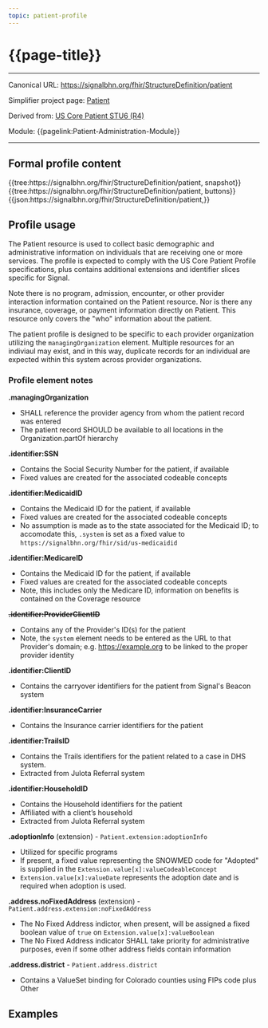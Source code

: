 ```yaml
---
topic: patient-profile
---
```


# {{page-title}}

---

Canonical URL: https://signalbhn.org/fhir/StructureDefinition/patient

Simplifier project page: [Patient](https://simplifier.net/signal-mso-fhir-profiles/patientprofile)

Derived from: [US Core Patient STU6 (R4)](https://hl7.org/fhir/us/core/StructureDefinition-us-core-patient.html)

Module:  {{pagelink:Patient-Administration-Module}}

---

## Formal profile content
<tabs>
	<tab title="Tree snapshot">
		{{tree:https://signalbhn.org/fhir/StructureDefinition/patient, snapshot}}
	</tab>
	<tab title="Tree, diff/hybrid/snapshot">
		{{tree:https://signalbhn.org/fhir/StructureDefinition/patient, buttons}}
	</tab>
	<tab title="JSON">
		{{json:https://signalbhn.org/fhir/StructureDefinition/patient,}}
	</tab>
</tabs>

## Profile usage

The Patient resource is used to collect basic demographic and administrative information on individuals that are receiving one or more services. The profile is expected to comply with the US Core Patient Profile specifications, plus contains additional extensions and identifier slices specific for Signal.

Note there is no program, admission, encounter, or other provider interaction information contained on the Patient resource.  Nor is there any insurance, coverage, or payment information directly on Patient.  This resource only covers the "who" information about the patient.

The patient profile is designed to be specific to each provider organization utilizing the `managingOrganization` element. Multiple resources for an indiviaul may exist, and in this way, duplicate records for an individual are expected within this system across provider organizations.

### Profile element notes

**.managingOrganization**
- SHALL reference the provider agency from whom the patient record was entered
- The patient record SHOULD be available to all locations in the Organization.partOf hierarchy

**.identifier:SSN**
- Contains the Social Security Number for the patient, if available
- Fixed values are created for the associated codeable concepts

**.identifier:MedicaidID**
- Contains the Medicaid ID for the patient, if available
- Fixed values are created for the associated codeable concepts
- No assumption is made as to the state associated for the Medicaid ID; to accomodate this, `.system` is set as a fixed value to `https://signalbhn.org/fhir/sid/us-medicaidid`

**.identifier:MedicareID**
- Contains the Medicaid ID for the patient, if available
- Fixed values are created for the associated codeable concepts
- Note, this includes only the Medicare ID, information on benefits is contained on the Coverage resource

~~**.identifier:ProviderClientID**~~
- Contains any of the Provider's ID(s) for the patient
- Note, the `system` element needs to be entered as the URL to that Provider's domain; e.g. https://example.org to be linked to the proper provider identity

**.identifier:ClientID**
- Contains the carryover identifiers for the patient from Signal's Beacon system

**.identifier:InsuranceCarrier**
- Contains the Insurance carrier identifiers for the patient

**.identifier:TrailsID**
- Contains the Trails identifiers for the patient related to a case in DHS system.
- Extracted from Julota Referral system

**.identifier:HouseholdID**
- Contains the Household identifiers for the patient
- Affiliated with a client’s household
- Extracted from Julota Referral system

**.adoptionInfo** (extension) - `Patient.extension:adoptionInfo`
- Utilized for specific programs
- If present, a fixed value representing the SNOWMED code for "Adopted" is supplied in the `Extension.value[x]:valueCodeableConcept`
- `Extension.value[x]:valueDate` represents the adoption date and is required when adoption is used.

**.address.noFixedAddress** (extension) - `Patient.address.extension:noFixedAddress`
- The No Fixed Address indictor, when present, will be assigned a fixed boolean value of `true` on `Extension.value[x]:valueBoolean`
- The No Fixed Address indicator SHALL take priority for administrative purposes, even if some other address fields contain information

**.address.district** - `Patient.address.district`
- Contains a ValueSet binding for Colorado counties using FIPs code plus Other

## Examples

